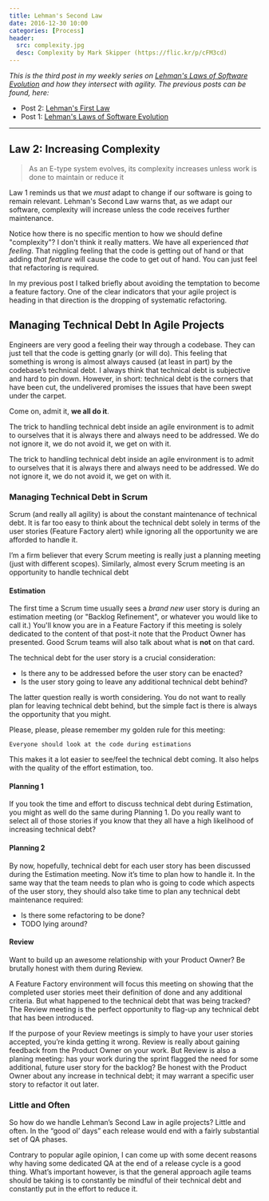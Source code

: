 ```yaml
---
title: Lehman's Second Law
date: 2016-12-30 10:00
categories: [Process]
header:
  src: complexity.jpg
  desc: Complexity by Mark Skipper (https://flic.kr/p/cFM3cd)
---
```

*This is the third post in my weekly series on [Lehman's Laws of
 Software
 Evolution](https://en.wikipedia.org/wiki/Lehman's_laws_of_software_evolution)
 and how they intersect with agility. The previous posts can be found,
 here:*

- Post 2: [Lehman's First Law](/2016/12/lehmans-law-1/)
- Post 1: [Lehman's Laws of Software Evolution](/2016/12/evolution/)

---

## Law 2: Increasing Complexity

> As an E-type system evolves, its complexity increases unless work is
> done to maintain or reduce it

Law 1 reminds us that we *must* adapt to change if our software is
going to remain relevant. Lehman's Second Law warns that, as we adapt
our software, complexity will increase unless the code receives
further maintenance.

Notice how there is no specific mention to how we should define
"complexity"? I don't think it really matters. We have all experienced
*that feeling*. That niggling feeling that the code is getting out of
hand or that adding *that feature* will cause the code to get out of
hand. You can just feel that refactoring is required.

In my previous post I talked briefly about avoiding the temptation to
become a feature factory. One of the clear indicators that your agile
project is heading in that direction is the dropping of systematic
refactoring.

## Managing Technical Debt In Agile Projects

Engineers are very good a feeling their way through a codebase. They
can just tell that the code is getting gnarly (or will do). This
feeling that something is wrong is almost always caused (at least in
part) by the codebase’s technical debt. I always think that technical
debt is subjective and hard to pin down. However, in short: technical
debt is the corners that have been cut, the undelivered promises the
issues that have been swept under the carpet.

Come on, admit it, **we all do it**.

The trick to handling technical debt inside an agile environment is to
admit to ourselves that it is always there and always need to be
addressed. We do not ignore it, we do not avoid it, we get on with it.

The trick to handling technical debt inside an agile environment is to
admit to ourselves that it is always there and always need to be
addressed. We do not ignore it, we do not avoid it, we get on with it.

### Managing Technical Debt in Scrum

Scrum (and really all agility) is about the constant maintenance of
technical debt. It is far too easy to think about the technical debt
solely in terms of the user stories (Feature Factory alert) while
ignoring all the opportunity we are afforded to handle it.

I’m a firm believer that every Scrum meeting is really just a planning
meeting (just with different scopes). Similarly, almost every Scrum
meeting is an opportunity to handle technical debt

#### Estimation

The first time a Scrum time usually sees a *brand new* user story is
during an estimation meeting (or "Backlog Refinement", or whatever you
would like to call it.) You'll know you are in a Feature Factory if
this meeting is solely dedicated to the content of that post-it note
that the Product Owner has presented. Good Scrum teams will also talk
about what is **not** on that card.

The technical debt for the user story is a crucial consideration:

- Is there any to be addressed before the user story can be enacted?
- Is the user story going to leave any additional technical debt
  behind?

The latter question really is worth considering. You do not want to
really plan for leaving technical debt behind, but the simple fact is
there is always the opportunity that you might.

Please, please, please remember my golden rule for this meeting:

```Everyone should look at the code during estimations```

This makes it a lot easier to see/feel the technical debt coming. It
also helps with the quality of the effort estimation, too.

#### Planning 1

If you took the time and effort to discuss technical debt during
Estimation, you might as well do the same during Planning 1. Do you
really want to select all of those stories if you know that they all
have a high likelihood of increasing technical debt?

#### Planning 2

By now, hopefully, technical debt for each user story has been
discussed during the Estimation meeting. Now it’s time to plan how to
handle it. In the same way that the team needs to plan who is going to
code which aspects of the user story, they should also take time to
plan any technical debt maintenance required:

- Is there some refactoring to be done?
- TODO lying around?

#### Review

Want to build up an awesome relationship with your Product Owner? Be
brutally honest with them during Review.

A Feature Factory environment will focus this meeting on showing that
the completed user stories meet their definition of done and any
additional criteria. But what happened to the technical debt that was
being tracked? The Review meeting is the perfect opportunity to
flag-up any technical debt that has been introduced.

If the purpose of your Review meetings is simply to have your user
stories accepted, you’re kinda getting it wrong. Review is really
about gaining feedback from the Product Owner on your work. But Review
is also a planing meeting: has your work during the sprint flagged the
need for some additional, future user story for the backlog? Be honest
with the Product Owner about any increase in technical debt; it may
warrant a specific user story to refactor it out later.

### Little and Often

So how do we handle Lehman’s Second Law in agile projects? Little and
often. In the “good ol’ days” each release would end with a fairly
substantial set of QA phases.

Contrary to popular agile opinion, I can come up with some decent
reasons why having some dedicated QA at the end of a release cycle is
a good thing. What’s important however, is that the general approach
agile teams should be taking is to constantly be mindful of their
technical debt and constantly put in the effort to reduce it.